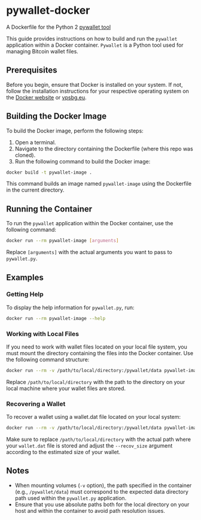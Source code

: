 # pywallet-docker
A Dockerfile for the Python 2 [pywallet tool](https://github.com/jackjack-jj/pywallet)

This guide provides instructions on how to build and run the `pywallet` application within a Docker container. `Pywallet` is a Python tool used for managing Bitcoin wallet files.

## Prerequisites

Before you begin, ensure that Docker is installed on your system. If not, follow the installation instructions for your respective operating system on the [Docker website](https://docs.docker.com/get-docker/) or [vpsbg.eu](https://www.vpsbg.eu/docs/docker-installation-on-vps-vds).

## Building the Docker Image

To build the Docker image, perform the following steps:

1. Open a terminal.
2. Navigate to the directory containing the Dockerfile (where this repo was cloned).
3. Run the following command to build the Docker image:

```bash
docker build -t pywallet-image .
```

This command builds an image named `pywallet-image` using the Dockerfile in the current directory.

## Running the Container

To run the `pywallet` application within the Docker container, use the following command:

```bash
docker run --rm pywallet-image [arguments]
```

Replace `[arguments]` with the actual arguments you want to pass to `pywallet.py`.

## Examples

### Getting Help

To display the help information for `pywallet.py`, run:

```bash
docker run --rm pywallet-image --help
```

### Working with Local Files

If you need to work with wallet files located on your local file system, you must mount the directory containing the files into the Docker container. Use the following command structure:

```bash
docker run --rm -v /path/to/local/directory:/pywallet/data pywallet-image --datadir=/pywallet/data --dumpwallet
```

Replace `/path/to/local/directory` with the path to the directory on your local machine where your wallet files are stored.

### Recovering a Wallet

To recover a wallet using a wallet.dat file located on your local system:

```bash
docker run --rm -v /path/to/local/directory:/pywallet/data pywallet-image --datadir=/pywallet/data --recover --recov_device=/pywallet/data/wallet.dat --recov_size=20Mio
```

Make sure to replace `/path/to/local/directory` with the actual path where your `wallet.dat` file is stored and adjust the `--recov_size` argument according to the estimated size of your wallet.

## Notes

- When mounting volumes (`-v` option), the path specified in the container (e.g., `/pywallet/data`) must correspond to the expected data directory path used within the `pywallet.py` application.
- Ensure that you use absolute paths both for the local directory on your host and within the container to avoid path resolution issues.

